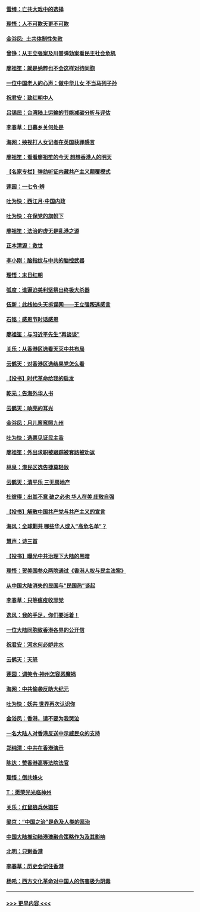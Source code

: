 #### [雪绮：亡共大戏中的选择](../pages/nsc993/n11699922.md?t=12051022) 
#### [理悟：人不可欺天更不可欺](../pages/nsc993/n11699657.md?t=12051022) 
#### [金浴凤:  土共体制性失败](../pages/nsc993/n11699361.md?t=12051022) 
#### [曾铮：从王立强案及川普弹劾案看民主社会危机](../pages/nsc993/n11699318.md?t=12051022) 
#### [廖祖笙：就是纳粹也不会这样对待同胞](../pages/nsc993/n11697658.md?t=12051022) 
#### [一位中国老人的心声：做中华儿女 不当马列子孙](../pages/nsc993/n11697525.md?t=12051022) 
#### [祝君安：致红朝中人](../pages/nsc993/n11697518.md?t=12051022) 
#### [吕锡民：台湾陆上运输的节能减碳分析与评估](../pages/nsc993/n11694983.md?t=12051022) 
#### [李春草：日暮乡关何处是](../pages/nsc993/n11694805.md?t=12051022) 
#### [海网：殃视打人女记者在英国获罪感言](../pages/nsc993/n11693832.md?t=12051022) 
#### [廖祖笙：看看廖祖笙的今天 想想香港人的明天](../pages/nsc993/n11693707.md?t=12051022) 
#### [【名家专栏】弹劾听证内藏共产主义颠覆模式](../pages/nsc993/n11693563.md?t=12051022) 
#### [莲园：一七令‧辨](../pages/nsc993/n11692558.md?t=12051022) 
#### [吐为快：西江月·中国内政](../pages/nsc993/n11692071.md?t=12051022) 
#### [吐为快：在保党的旗帜下](../pages/nsc993/n11691188.md?t=12051022) 
#### [廖祖笙：法治的虚无是乱港之源](../pages/nsc993/n11690605.md?t=12051022) 
#### [正本清源：救世](../pages/nsc993/n11689134.md?t=12051022) 
#### [李小刚：脑指纹与中共的脑控武器](../pages/nsc993/n11688900.md?t=12051022) 
#### [理悟：末日红朝](../pages/nsc993/n11688829.md?t=12051022) 
#### [弧度：谁逼迫美利坚祭出终极大杀器](../pages/nsc993/n11688735.md?t=12051022) 
#### [伍新：此线抽头天拆谍网——王立强叛逃感言](../pages/nsc993/n11687981.md?t=12051022) 
#### [石铭：感恩节时话感恩](../pages/nsc993/n11687568.md?t=12051022) 
#### [廖祖笙：与习近平先生“再谈谈”](../pages/nsc993/n11687005.md?t=12051022) 
#### [关乐：从香港区选看天灭中共布局](../pages/nsc993/n11686647.md?t=12051022) 
#### [云鹤天：对香港区选结果党怎么看](../pages/nsc993/n11686216.md?t=12051022) 
#### [【投书】时代革命给我的启发](../pages/nsc993/n11684287.md?t=12051022) 
#### [乾元：告海外华人书](../pages/nsc993/n11684044.md?t=12051022) 
#### [云鹤天：响亮的耳光](../pages/nsc993/n11684254.md?t=12051022) 
#### [金浴凤：月儿弯弯照九州](../pages/nsc993/n11684231.md?t=12051022) 
#### [吐为快：选票见证民主香](../pages/nsc993/n11684206.md?t=12051022) 
#### [廖祖笙：外出求职被跟踪被套路被劝返](../pages/nsc993/n11683874.md?t=12051022) 
#### [林泉：港民区选告捷莫轻敌](../pages/nsc993/n11683930.md?t=12051022) 
#### [云鹤天：清平乐 三无房地产](../pages/nsc993/n11681521.md?t=12051022) 
#### [杜彼得：出其不意 破之必也 华人在美 庄敬自强](../pages/nsc993/n11679554.md?t=12051022) 
#### [【投书】解散中国共产党与共产主义的宣言](../pages/nsc993/n11679177.md?t=12051022) 
#### [海风：全球剿共 哪些华人或入“高危名单”？](../pages/nsc993/n11678617.md?t=12051022) 
#### [慧声：诗三首](../pages/nsc993/n11678848.md?t=12051022) 
#### [【投书】曝光中共治理下大陆的黑暗](../pages/nsc993/n11678674.md?t=12051022) 
#### [理悟：贺美国参众两院通过《香港人权与民主法案》](../pages/nsc993/n11678104.md?t=12051022) 
#### [从中国大陆消失的民国与“民国热”谈起](../pages/nsc993/n11678075.md?t=12051022) 
#### [李春草：只等瘟疫收邪党](../pages/nsc993/n11677308.md?t=12051022) 
#### [逸风：我的手足，你们要活着！](../pages/nsc993/n11676352.md?t=12051022) 
#### [一位大陆同胞致香港各界的公开信](../pages/nsc993/n11675761.md?t=12051022) 
#### [祝君安：河水何必妒井水](../pages/nsc993/n11675746.md?t=12051022) 
#### [云鹤天：天怒](../pages/nsc993/n11675718.md?t=12051022) 
#### [莲园：调笑令‧神州怎容恶魔祸](../pages/nsc993/n11675648.md?t=12051022) 
#### [海网：中共偷袭反助大纪元](../pages/nsc993/n11673515.md?t=12051022) 
#### [吐为快：妖共 世界再次认识你](../pages/nsc993/n11673506.md?t=12051022) 
#### [金浴凤：香港，请不要为我哭泣](../pages/nsc993/n11673248.md?t=12051022) 
#### [一名大陆人对香港反送中示威民众的支持](../pages/nsc993/n11672615.md?t=12051022) 
#### [郑纯清：中共在香港演示](../pages/nsc993/n11670539.md?t=12051022) 
#### [陈达：赞香港高等法院法官](../pages/nsc993/n11669542.md?t=12051022) 
#### [理悟：倒共烽火](../pages/nsc993/n11668844.md?t=12051022) 
#### [T：愿荣光光临神州](../pages/nsc993/n11668421.md?t=12051022) 
#### [关乐：红鼠狼兵休猖狂](../pages/nsc993/n11668378.md?t=12051022) 
#### [梁京：“中国之治”是危及人类的恶治](../pages/nsc993/n11668328.md?t=12051022) 
#### [中国大陆推动陆港澳融合策略作为及其影响](../pages/nsc993/n11668157.md?t=12051022) 
#### [北明：只剩香港](../pages/nsc993/n11668002.md?t=12051022) 
#### [李春草：历史会记住香港](../pages/nsc993/n11667927.md?t=12051022) 
#### [杨吒：西方文化革命对中国人的伤害极为阴毒](../pages/nsc993/n11664521.md?t=12051022) 

----
#### [ >>> 更早内容 <<< ](../indexes/nsc993-earlier.md)
